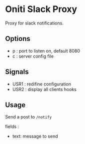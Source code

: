 # Oniti Slack Proxy

Proxy for slack notifications.

## Options

 - p : port to listen on, default 8080
 - c : server config file

## Signals

 - USR1 : redifine configuration
 - USR2 : display all clients hooks

 ## Usage
Send a post to ```/notify```

fields :
 - text: message to send
